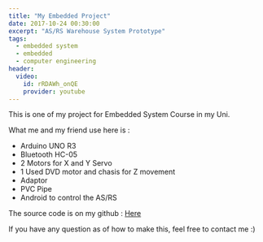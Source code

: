 ```yaml
---
title: "My Embedded Project"
date: 2017-10-24 00:30:00
excerpt: "AS/RS Warehouse System Prototype"
tags: 
  - embedded system
  - embedded
  - computer engineering
header:
  video:
    id: rRDAWh_onQE
    provider: youtube
---
```

This is one of my project for Embedded System Course in my Uni.

What me and my friend use here is :

 - Arduino UNO R3
 - Bluetooth HC-05
 - 2 Motors for X and Y Servo
 - 1 Used DVD motor and chasis for Z movement
 - Adaptor
 - PVC Pipe
 - Android to control the AS/RS
 
 The source code is on my github : <a href="https://github.com/tenapril/Automated-Warehouse-Arduino">Here</a>
 
 If you have any question as of how to make this, feel free to contact me :)